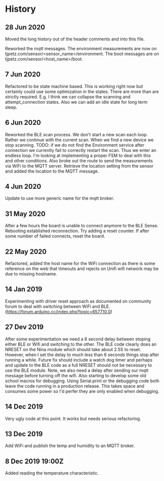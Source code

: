 # History

## 28 Jun 2020

Moved the long history out of the header comments and into this file.

Reworked the mqtt messages.  The environment measurements are now on
tjpetz.com/sensor/<sensor_name>/environment.  The boot messages are on
tjpetz.com/sensor/<host_name>/boot.

## 7 Jun 2020

Refactored to be state machine based.  This is working right now but
certainly could use some optimization in the states.  There are more than are
strictly required.  E.g. I think we can collapse the scanning and attempt_connection
states.  Also we can add an idle state for long term sleep.

## 6 Jun 2020

Reworked the BLE scan process.  We don't start a new scan each loop.
Rather we continue with the current scan.  When we find a new device we stop
scanning.  TODO: if we do not find the Environment service after connection we
currently fail to correctly restart the scan.  Thus we enter an endless loop.
I'm looking at implementing a proper FSM to deal with this and other conditions.
Also broke out the route to send the measurements via WiFi to the MQTT server.
Retrieve the location setting from the sensor and added the location to the MQTT
message.

## 4 Jun 2020

Update to use more generic name for the mqtt broker.

## 31 May 2020

After a few hours the board is unable to connect anymore to the BLE
Sense.  Rebooting established reconnection.  Try adding a reset counter.  If after
some number of failed connects, reset the board.

## 22 May 2020

Refactored, added the host name for the WiFi connection as there is some
reference on the web that timeouts and rejects on Unifi wifi network may be due to
missing hostname.

## 14 Jan 2019

Experimenting with driver reset approach as documented on community forum
to deal with switching between WiFi and BLE.  (https://forum.arduino.cc/index.php?topic=657710.0)

## 27 Dev 2019

After some experimentation we need a 6 second delay between stoping either 
BLE or Wifi and switching to the other.  The BLE code clearly does an NRESET on the 
Nina module which should take about 2.5S to reset.  However, when I set the delay to
much less than 6 seconds things stop after running a while.  Future fix should include
a watch dog timer and perhaps and update to the BLE code as a full NRESET should not
be necessary to use the BLE module.
Note, we also need a delay after sending our mqtt message before turning off the wifi.
Also starting to develop some old school macros for debugging.  Using Serial.print
or the debugging code both leave the code running in a production release.  This
takes space and consumes some power so I'd perfer they are only enabled when debugging.

## 14 Dec 2019

Very ugly code at this point.  It works but needs serious refactoring.

## 13 Dec 2019

Add WiFi and publish the temp and humidity to an MQTT broker.

## 8 Dec 2019 19:00Z

Added reading the temperature characteristic.
